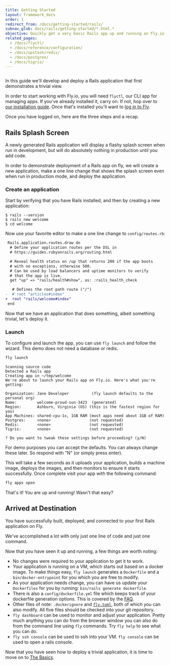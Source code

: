 ```yaml
---
title: Getting Started
layout: framework_docs
order: 1
redirect_from: /docs/getting-started/rails/
subnav_glob: docs/rails/getting-started/*.html.*
objective: Quickly get a very basic Rails app up and running on Fly.io. This guide is the fastest way to try using Fly, so if you're short on time start here.
related_pages:
  - /docs/flyctl/
  - /docs/reference/configuration/
  - /docs/upstash/redis/
  - /docs/postgres/
  - /docs/tigris/
---
```


<div>
  <img src="/static/images/rails-intro.webp" srcset="/static/images/rails-intro@2x.webp 2x" alt="">
</div>

In this guide we'll develop and deploy a Rails application that first
demonstrates a trivial view.

In order to start working with Fly.io, you will need `flyctl`, our CLI app for managing apps. If you've already installed it, carry on. If not, hop over to [our installation guide](/docs/flyctl/install/). Once that's installed you'll want to [log in to Fly](/docs/getting-started/sign-up-sign-in/).

Once you have logged on, here are the three steps and a recap.

## Rails Splash Screen

A newly generated Rails application will display a flashy splash screen when
run in development, but will do absolutely nothing in production until you
add code.

In order to demonstrate deployment of a Rails app on fly, we will create a new application, make
a one line change that shows the splash screen even when run in production mode,
and deploy the application.

### Create an application

Start by verifying that you have Rails installed, and then by
creating a new application:

``` shell
$ rails --version
$ rails new welcome
$ cd welcome
```

Now use your favorite editor to make a one line change to `config/routes.rb`:

``` diff
 Rails.application.routes.draw do
  # Define your application routes per the DSL in
  # https://guides.rubyonrails.org/routing.html

  # Reveal health status on /up that returns 200 if the app boots
  # with no exceptions, otherwise 500.
  # Can be used by load balancers and uptime monitors to verify
  # that the app is live.
  get "up" => "rails/health#show", as: :rails_health_check

   # Defines the root path route ("/")
-  # root "articles#index"
+  root "rails/welcome#index"
 end
 ```

 Now that we have an application that does something, albeit something trivial,
 let's deploy it.

### Launch

To configure and launch the app, you can use `fly launch` and follow the
wizard.  This demo does not need a database or redis.

```cmd
fly launch
```
```output
Scanning source code
Detected a Rails app
Creating app in ~/tmp/welcome
We're about to launch your Rails app on Fly.io. Here's what you're getting:

Organization: Jane Developer          (fly launch defaults to the personal org)
Name:         welcome-proud-sun-3423  (generated)
Region:       Ashburn, Virginia (US) (this is the fastest region for you)
App Machines: shared-cpu-1x, 1GB RAM (most apps need about 1GB of RAM)
Postgres:     <none>                 (not requested)
Redis:        <none>                 (not requested)
Tigris:       <none>                 (not requested)

? Do you want to tweak these settings before proceeding? (y/N) 
```

For demo purposes you can accept the defaults.  You can always change these later.
So respond with "N" (or simply press enter).

This will take a few seconds as it uploads your application, builds a machine image,
deploys the images, and then monitors to ensure it starts successfully. Once complete
visit your app with the following command:

```cmd
fly apps open
```

That's it!  You are up and running!  Wasn't that easy?

## Arrived at Destination

You have successfully built, deployed, and connected to your first Rails application on Fly.

We've accomplished a lot with only just one line of code and
just one command.

Now that you have seen it up and running, a few things are worth noting:

  * No changes were required to your application to get it to work.
  * Your application is running on a VM, which starts out based on a
    docker image. To make things easy, `fly launch` generates a
    `Dockerfile` and a `bin/docker-entrypoint` for you which you are free to modify.
  * As your application needs change, you can have us update your `Dockerfiles` for you by running: `bin/rails generate dockerfile`.
  * There is also a `config/dockerfile.yml` file which keeps track of your
    dockerfile generation options.  This is covered by the
    [FAQ](https://fly.io/docs/rails/getting-started/dockerfiles/).
  * Other files of note: `.dockerignore` and
    [`fly.toml`](https://fly.io/docs/reference/configuration/), both of which
    you can also modify.
    All five files should be checked into your git repository.
  * `fly dashboard` can be used to monitor and adjust your application. Pretty
    much anything you can do from the browser window you can also do from the
    command line using `fly` commands. Try `fly help` to see what you can do.
  * `fly ssh console` can be used to ssh into your VM. `fly console` can be used to open a rails console.

Now that you have seen how to deploy a trivial application, it is time
to move on to [The Basics](../../rails/the-basics/).
